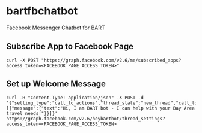 # bartfbchatbot
Facebook Messenger Chatbot for BART

## Subscribe App to Facebook Page

```
curl -X POST "https://graph.facebook.com/v2.6/me/subscribed_apps?access_token=<FACEBOOK_PAGE_ACCESS_TOKEN>"
```

## Set up Welcome Message

```
curl -H "Content-Type: application/json" -X POST -d '{"setting_type":"call_to_actions","thread_state":"new_thread","call_to_actions":[{"message":{"text":"Hi, I am BART bot - I can help with your Bay Area travel needs!"}}]}' https://graph.facebook.com/v2.6/heybartbot/thread_settings?access_token=<FACEBOOK_PAGE_ACCESS_TOKEN>
```

